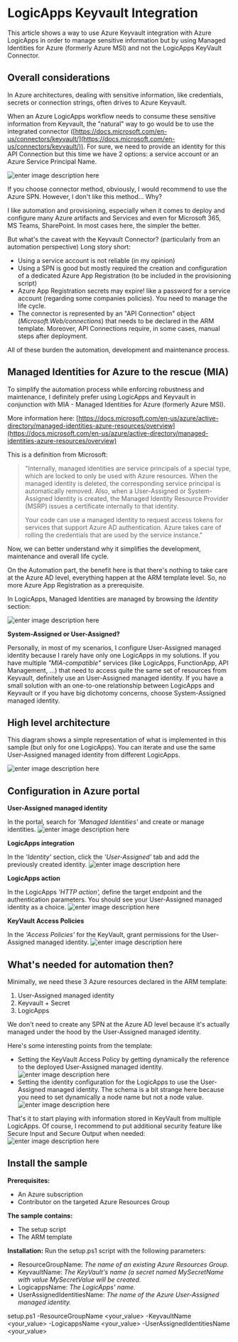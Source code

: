 # LogicApps Keyvault Integration

This article shows a way to use Azure Keyvault integration with Azure LogicApps in order to manage sensitive information but by using Managed Identities for Azure (formerly Azure MSI) and not the LogicApps KeyVault Connector.


## Overall considerations

In Azure architectures, dealing with sensitive information, like credentials, secrets or connection strings, often drives to Azure Keyvault.

When an Azure LogicApps workflow needs to consume these sensitive information from Keyvault, the "natural" way to go would be to use the integrated connector ([https://docs.microsoft.com/en-us/connectors/keyvault/](https://docs.microsoft.com/en-us/connectors/keyvault/)). For sure, we need to provide an identity for this API Connection but this time we have 2 options: a service account or an Azure Service Principal Name.

![enter image description here](https://github.com/piou13/logicapps-keyvault-integration/blob/master/docs/kv1.PNG)

If you choose connector method, obviously, I would recommend to use the Azure SPN.
However, I don't like this method... Why?

I like automation and provisioning, especially when it comes to deploy and configure many Azure artifacts and Services and even for Microsoft 365, MS Teams, SharePoint. In most cases here, the simpler the better.

But what's the caveat with the Keyvault Connector? (particularly from an automation perspective)
Long story short: 

 - Using a service account is not reliable (in my opinion)
 - Using a SPN is good but mostly required the creation and configuration of a dedicated Azure App Registration (to be included in the provisioning script)
 - Azure App Registration secrets may expire! like a password for a service account (regarding some companies policies). You need to manage the life cycle.
 - The connector is represented by an "API Connection" object (*Microsoft.Web/connections*) that needs to be declared in the ARM template. Moreover, API Connections require, in some cases, manual steps after deployment.

All of these burden the automation, development and maintenance process.


## Managed Identities for Azure to the rescue (MIA)

To simplify the automation process while enforcing robustness and maintenance, I definitely prefer using LogicApps and Keyvault in conjunction with MIA - Managed Identities for Azure (formerly Azure MSI).

More information here: [https://docs.microsoft.com/en-us/azure/active-directory/managed-identities-azure-resources/overview](https://docs.microsoft.com/en-us/azure/active-directory/managed-identities-azure-resources/overview)

This is a definition from Microsoft:

> "Internally, managed identities are service principals of a special
> type, which are locked to only be used with Azure resources. When the
> managed identity is deleted, the corresponding service principal is
> automatically removed. Also, when a User-Assigned or System-Assigned
> Identity is created, the Managed Identity Resource Provider (MSRP)
> issues a certificate internally to that identity.
> 
> Your code can use a managed identity to request access tokens for services that support Azure AD authentication. Azure takes care of rolling the credentials that are used by the service instance."

Now, we can better understand why it simplifies the development, maintenance and overall life cycle.

On the Automation part, the benefit here is that there's nothing to take care at the Azure AD level, everything happen at the ARM template level. So, no more Azure App Registration as a prerequisite.

In LogicApps, Managed Identities are managed by browsing the *Identity* section:

![enter image description here](https://github.com/piou13/logicapps-keyvault-integration/blob/master/docs/kv2.PNG)

**System-Assigned or User-Assigned?**

Personally, in most of my scenarios, I configure User-Assigned managed identity because I rarely have only one LogicApps in my solutions. If you have multiple *"MIA-compatible"* services (like LogicApps, FunctionApp, API Management, ...) that need to access quite the same set of resources from Keyvault, definitely use an User-Assigned managed identity.
If you have a small solution with an one-to-one relationship between LogicApps and Keyvault or if you have big dichotomy concerns, choose System-Assigned managed identity.


## High level architecture

This diagram shows a simple representation of what is implemented in this sample (but only for one LogicApps). You can iterate and use the same User-Assigned managed identity from different LogicApps.

![enter image description here](https://github.com/piou13/logicapps-keyvault-integration/blob/master/docs/kv6.png)


## Configuration in Azure portal

**User-Assigned managed identity**

In the portal, search for *'Managed Identities'* and create or manage identities.
![enter image description here](https://github.com/piou13/logicapps-keyvault-integration/blob/master/docs/kv7.PNG)

**LogicApps integration**

In the *'Identity'* section, click the *'User-Assigned'* tab and add the previously created identity.
![enter image description here](https://github.com/piou13/logicapps-keyvault-integration/blob/master/docs/kv8.PNG)

**LogicApps action**

In the LogicApps *'HTTP action',* define the target endpoint and the authentication parameters. You should see your User-Assigned managed identity as a choice.
![enter image description here](https://github.com/piou13/logicapps-keyvault-integration/blob/master/docs/kv9.PNG)

**KeyVault Access Policies**

In the *'Access Policies'* for the KeyVault, grant permissions for the User-Assigned managed identity.
![enter image description here](https://github.com/piou13/logicapps-keyvault-integration/blob/master/docs/kv10.PNG)


## What's needed for automation then?

Minimally, we need these 3 Azure resources declared in the ARM template:

 1. User-Assigned managed identity
 2. Keyvault + Secret
 3. LogicApps

We don't need to create any SPN at the Azure AD level because it's actually managed under the hood by the User-Assigned managed identity.

Here's some interesting points from the template:

 - Setting the KeyVault Access Policy by getting dynamically the reference to the deployed User-Assigned managed identity.
![enter image description here](https://github.com/piou13/logicapps-keyvault-integration/blob/master/docs/kv3.PNG)
 - Setting the identity configuration for the LogicApps to use the User-Assigned managed identity. The schema is a bit strange here because you need to set dynamically a node name but not a node value.
![enter image description here](https://github.com/piou13/logicapps-keyvault-integration/blob/master/docs/kv4.PNG)


That's it to start playing with information stored in KeyVault from multiple LogicApps.
Of course, I recommend to put additional security feature like Secure Input and Secure Output when needed:
![enter image description here](https://github.com/piou13/logicapps-keyvault-integration/blob/master/docs/kv5.PNG)


## Install the sample

**Prerequisites:** 

 - An Azure subscription
 - Contributor on the targeted Azure Resources Group

**The sample contains:**

 - The setup script
 - The ARM template

**Installation:**
Run the setup.ps1 script with the following parameters:

 - ResourceGroupName: *The name of an existing Azure Resources Group.*
 - KeyvaultName: *The KeyVault's name (a secret named MySecretName with value MySecretValue will be created.*
 - LogicappsName: *The LogicApps' name.*
 - UserAssignedIdentitiesName: *The name of the Azure User-Assigned managed identity.*

setup.ps1 -ResourceGroupName <your_value> -KeyvaultName <your_value> -LogicappsName <your_value> -UserAssignedIdentitiesName <your_value>

    